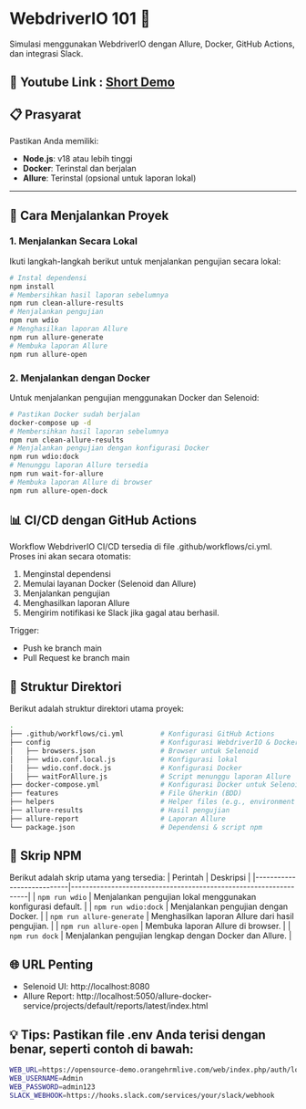 # WebdriverIO 101 🚀  
Simulasi menggunakan WebdriverIO dengan Allure, Docker, GitHub Actions, dan integrasi Slack.
## 🚀 Youtube Link : [Short Demo](https://youtu.be/Tf0ICCeb2-Q?si=lnebX3SXfQyacRC-)

## 📋 Prasyarat
Pastikan Anda memiliki:
- **Node.js**: v18 atau lebih tinggi
- **Docker**: Terinstal dan berjalan
- **Allure**: Terinstal (opsional untuk laporan lokal)
---
## 🚀 Cara Menjalankan Proyek
### 1. **Menjalankan Secara Lokal**
Ikuti langkah-langkah berikut untuk menjalankan pengujian secara lokal:
```bash
# Instal dependensi
npm install
# Membersihkan hasil laporan sebelumnya
npm run clean-allure-results
# Menjalankan pengujian
npm run wdio
# Menghasilkan laporan Allure
npm run allure-generate
# Membuka laporan Allure
npm run allure-open
```
### 2. **Menjalankan dengan Docker**
Untuk menjalankan pengujian menggunakan Docker dan Selenoid:
```bash
# Pastikan Docker sudah berjalan
docker-compose up -d
# Membersihkan hasil laporan sebelumnya
npm run clean-allure-results
# Menjalankan pengujian dengan konfigurasi Docker
npm run wdio:dock
# Menunggu laporan Allure tersedia
npm run wait-for-allure
# Membuka laporan Allure di browser
npm run allure-open-dock
```

## 📊 CI/CD dengan GitHub Actions

Workflow WebdriverIO CI/CD tersedia di file .github/workflows/ci.yml. Proses ini akan secara otomatis:

1. Menginstal dependensi
2. Memulai layanan Docker (Selenoid dan Allure)
3. Menjalankan pengujian
4. Menghasilkan laporan Allure
5. Mengirim notifikasi ke Slack jika gagal atau berhasil.

Trigger:
- Push ke branch main
- Pull Request ke branch main

## 📂 Struktur Direktori
Berikut adalah struktur direktori utama proyek:
```bash
.
├── .github/workflows/ci.yml         # Konfigurasi GitHub Actions
├── config                           # Konfigurasi WebdriverIO & Docker
│   ├── browsers.json                # Browser untuk Selenoid
│   ├── wdio.conf.local.js           # Konfigurasi lokal
│   ├── wdio.conf.dock.js            # Konfigurasi Docker
│   ├── waitForAllure.js             # Script menunggu laporan Allure
├── docker-compose.yml               # Konfigurasi Docker untuk Selenoid dan Allure
├── features                         # File Gherkin (BDD)
├── helpers                          # Helper files (e.g., environment variables)
├── allure-results                   # Hasil pengujian
├── allure-report                    # Laporan Allure
└── package.json                     # Dependensi & script npm
```

## 🧰 Skrip NPM
Berikut adalah skrip utama yang tersedia:
| Perintah                  | Deskripsi                                                        |
|---------------------------|------------------------------------------------------------------|
| `npm run wdio`            | Menjalankan pengujian lokal menggunakan konfigurasi default.    |
| `npm run wdio:dock`       | Menjalankan pengujian dengan Docker.                            |
| `npm run allure-generate` | Menghasilkan laporan Allure dari hasil pengujian.              |
| `npm run allure-open`     | Membuka laporan Allure di browser.                              |
| `npm run dock`            | Menjalankan pengujian lengkap dengan Docker dan Allure.         |

## 🌐 URL Penting
- Selenoid UI: http://localhost:8080
- Allure Report: http://localhost:5050/allure-docker-service/projects/default/reports/latest/index.html

## 💡 Tips: Pastikan file .env Anda terisi dengan benar, seperti contoh di bawah:
```bash
WEB_URL=https://opensource-demo.orangehrmlive.com/web/index.php/auth/login
WEB_USERNAME=Admin
WEB_PASSWORD=admin123
SLACK_WEBHOOK=https://hooks.slack.com/services/your/slack/webhook
```
